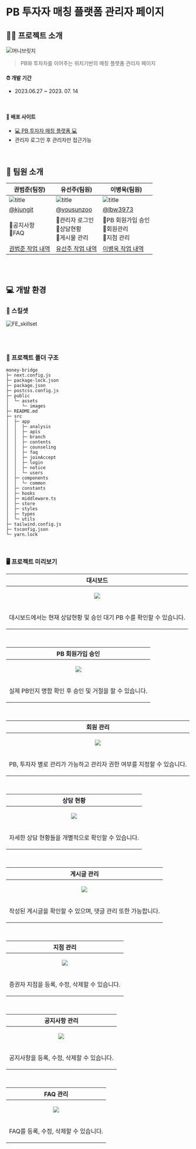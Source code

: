# PB 투자자 매칭 플랫폼 관리자 페이지

## 💁🏻 프로젝트 소개
![머니브릿지](https://github.com/FINALALT1/money-bridge/assets/100064540/ad37937b-2f8e-4e17-aee7-d4606133ece3)
> PB와 투자자를 이어주는 위치기반의 매칭 플랫폼 관리자 페이지<br />

#### ⏰ 개발 기간

- 2023.06.27 ~ 2023. 07. 14

<br />

#### 🔗 배포 사이트

- [💻 PB 투자자 매칭 플랫폼 💻](https://www.moneybridge.co.kr/)
- 관리자 로그인 후 관리자만 접근가능

<br />

## 👥 팀원 소개
| 권범준(팀장)                                                                                        | 유선주(팀원)                                                                                 | 이병욱(팀원)                                                                                | 
| --------------------------------------------------------------------------------------------------- | -------------------------------------------------------------------------------------------- | ------------------------------------------------------------------------------------------- |
| ![title](https://avatars.githubusercontent.com/u/100064540?v=4)                                     | ![title](https://avatars.githubusercontent.com/u/102499959?v=4)                               | ![title](https://avatars.githubusercontent.com/u/75530371?v=4)                              | ![title](https://avatars.githubusercontent.com/u/83224463?v=4)                                              |
| [@kjungit](https://github.com/kjungit)                                                          | [@yousunzoo](https://github.com/yousunzoo)                                                   | [@lbw3973](https://github.com/lbw3973)                                                    | 
|📍공지사항<br />📍FAQ |📍관리자 로그인 <br/> 📍상담현황 </br>📍게시물 관리  | 📍PB 회원가입 승인<br />📍회원관리<br />📍지점 관리| 
| [권범준 작업 내역](https://github.com/FINALALT1/admin/issues?q=author%3Akjungit+) | [유선주 작업 내역](https://github.com/FINALALT1/admin/issues?q=author%3Ayousunzoo+) | [이병욱 작업 내역](https://github.com/FINALALT1/admin/issues?q=author%3Albw3973) |

<br /><br />

## 💻 개발 환경
### 🔧 스킬셋
![FE_skillset](https://github.com/FINALALT1/admin/assets/100064540/9bcf8808-d216-4798-af21-64891fd4787b)


<br /><br />

### 📁 프로젝트 폴더 구조
```
money-bridge
├─ next.config.js
├─ package-lock.json
├─ package.json
├─ postcss.config.js
├─ public
│  └─ assets
│     └─ images
├─ README.md
├─ src
│  ├─ app
│  │  ├─ analysis
│  │  ├─ apis
│  │  ├─ branch
│  │  ├─ contents
│  │  ├─ counseling
│  │  ├─ faq
│  │  ├─ joinAccept
│  │  ├─ login
│  │  ├─ notice
│  │  └─ users
│  ├─ components
│  │  └─ common
│  ├─ constants
│  ├─ hooks
│  ├─ middleware.ts
│  ├─ store
│  ├─ styles
│  ├─ types
│  └─ utils
├─ tailwind.config.js
├─ tsconfig.json
└─ yarn.lock
```
<br />

### 🖥 프로젝트 미리보기

|**대시보드**|
| --- |
|<p align="center"><img src="https://github.com/lbw3973/admin/assets/75530371/29445419-3911-4600-8b56-947b4a552b46"/></p>
|<p align="center">대시보드에서는 현재 상담현황 및 승인 대기 PB 수를 확인할 수 있습니다.</p>|

<br />

|**PB 회원가입 승인**|
| --- | 
|<p align="center"><img src="https://github.com/lbw3973/admin/assets/75530371/f79c919c-73da-4292-b015-93803d38a4bd"></p>|
|<p align="center">실제 PB인지 명함 확인 후 승인 및 거절을 할 수 있습니다.</p>|

<br />

|**회원 관리**|
| --- |
|<p align="center"><img src="https://github.com/lbw3973/admin/assets/75530371/a9376089-14db-40ff-a7aa-555656db4ab8" ></p>|
|<p align="center">PB, 투자자 별로 관리가 가능하고 관리자 권한 여부를 지정할 수 있습니다.</p>|

<br />

|**상담 현황**|
| --- |
|<p align="center"><img src="https://github.com/lbw3973/admin/assets/75530371/bd4e3b09-5e46-4ca0-bbf8-a8db46cf8295"></p>|
|<p align="center">자세한 상담 현황들을 개별적으로 확인할 수 있습니다.</p>|

<br />

|**게시글 관리**|
| --- |
|<p align="center"><img src="https://github.com/lbw3973/admin/assets/75530371/82e22288-9d71-4cf4-a335-82dffaeb8849"></p>|
|<p align="center">작성된 게시글을 확인할 수 있으며, 댓글 관리 또한 가능합니다.</p>|

<br />

|**지점 관리**|
| --- |
|<p align="center"><img src="https://github.com/lbw3973/admin/assets/75530371/2d5453e3-959a-42cb-a6af-23925afd52aa"></p>|
|<p align="center">증권자 지점을 등록, 수정, 삭제할 수 있습니다.</p>|

<br />

|**공지사항 관리**|
| --- |
|<p align="center"><img src="https://github.com/lbw3973/admin/assets/75530371/f4495f6e-e560-4f90-b3f8-6826f5c57d73"></p>|
|<p align="center">공지사항을 등록, 수정, 삭제할 수 있습니다.</p>|

<br />

|**FAQ 관리**|
| --- |
|<p align="center"><img src="https://github.com/lbw3973/admin/assets/75530371/984848c8-462c-4c96-ba25-eabd904e23de"></p>
|<p align="center">FAQ를 등록, 수정, 삭제할 수 있습니다.</p>|
